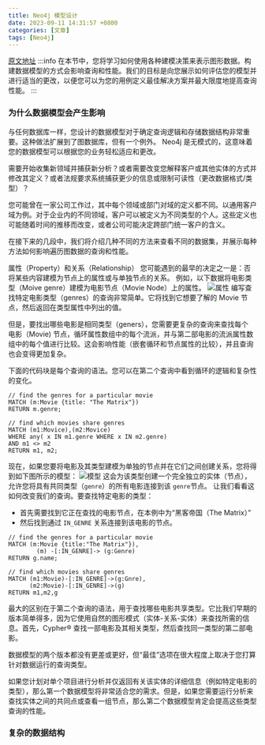 ```yaml
---
title: Neo4j 模型设计
date: 2023-09-11 14:31:57 +0800
categories: [文章]
tags: [Neo4j] 
---
```



[原文地址](https://neo4j.com/docs/getting-started/data-modeling/modeling-designs/)
:::info
在本节中，您将学习如何使用各种建模决策来表示图形数据。构建数据模型的方式会影响查询和性能。我们的目标是向您展示如何评估您的模型并进行适当的更改，以便您可以为您的用例定义最佳解决方案并最大限度地提高查询性能。
:::
### 为什么数据模型会产生影响
与任何数据库一样，您设计的数据模型对于确定查询逻辑和存储数据结构非常重要。这种做法扩展到了图数据库，但有一个例外。 Neo4j 是无模式的，这意味着您的数据模型可以根据您的业务轻松适应和更改。

需要开始收集新领域并捕获新分析？或者需要改变您解释客户或其他实体的方式并修改其定义？或者法规要求系统捕获更少的信息或限制可读性（更改数据格式/类型）？

您可能曾在一家公司工作过，其中每个领域或部门对域的定义都不同。以通用客户域为例。对于企业内的不同领域，客户可以被定义为不同类型的个人。这些定义也可能随着时间的推移而改变，或者公司可能决定跨部门统一客户的含义。

 
在接下来的几段中，我们将介绍几种不同的方法来查看不同的数据集，并展示每种方法如何影响遍历图数据的查询和性能。

属性（Property）和关系（Relationship）
您可能遇到的最早的决定之一是：否将某些内容建模为节点上的属性或与单独节点的关系。
例如，以下数据将电影类型（Moive genre）建模为电影节点（Movie Node）上的属性。
![属性](https://cdn.nlark.com/yuque/0/2023/jpeg/35987817/1694745599961-39f4cb55-7e67-4024-921d-dcb28791708f.jpeg)
编写查找特定电影类型（genres）的查询非常简单。它将找到它想要了解的 Movie 节点，然后返回在类型属性中列出的值。

但是，要找出哪些电影是相同类型（geners），您需要更复杂的查询来查找每个 电影（Movie) 节点，循环属性数组中的每个流派，并与第二部电影的流派属性数组中的每个值进行比较。这会影响性能（嵌套循环和节点属性的比较），并且查询也会变得更加复杂。
 
下面的代码块是每个查询的语法。您可以在第二个查询中看到循环的逻辑和复杂性的变化。
```cypher
// find the genres for a particular movie
MATCH (m:Movie {title: "The Matrix"})
RETURN m.genre;

// find which movies share genres
MATCH (m1:Movice),(m2:Movice) 
WHERE any( x IN m1.genre WHERE x IN m2.genre)
AND m1 <> m2
RETURN m1, m2;
```
现在，如果您要将电影及其类型建模为单独的节点并在它们之间创建关系，您将得到如下图所示的模型：
![模型](https://cdn.nlark.com/yuque/0/2023/jpeg/35987817/1694747587680-af137ceb-88f8-4f2c-a9c1-5a6a9ef99f50.jpeg)
这会为该类型创建一个完全独立的实体（节点），允许您将具有共同类型（`genre`）的所有电影连接到该 `genre`节点。
让我们看看这如何改变我们的查询。要查找特定电影的类型：

- 首先需要找到它正在查找的电影节点，在本例中为“黑客帝国（The Matrix）”
- 然后找到通过 `IN_GENRE` 关系连接到该电影的节点。
```cypher
// find the genres for a particular movie
MATCH (m:Movie {title:"The Matrix"}),
    	(m) -[:IN_GENRE]-> (g:Genre)
RETURN g.name;

// find which movies share genres
MATCH (m1:Movie)-[:IN_GENRE]->(g:Gnre),
  	  (m2:Movie)-[:IN_GENRE]->(g)
RETURN m1,m2,g
```
最大的区别在于第二个查询的语法，用于查找哪些电影共享类型。它比我们早期的版本简单得多，因为它使用自然的图形模式（实体-关系-实体）来查找所需的信息。首先，Cypher® 查找一部电影及其相关类型，然后查找同一类型的第二部电影。

 
数据模型的两个版本都没有更差或更好，但“最佳”选项在很大程度上取决于您打算针对数据运行的查询类型。

如果您计划对单个项目进行分析并仅返回有关该实体的详细信息（例如特定电影的类型），那么第一个数据模型将非常适合您的需求。但是，如果您需要运行分析来查找实体之间的共同点或查看一组节点，那么第二个数据模型肯定会提高这些类型查询的性能。

###  复杂的数据结构
